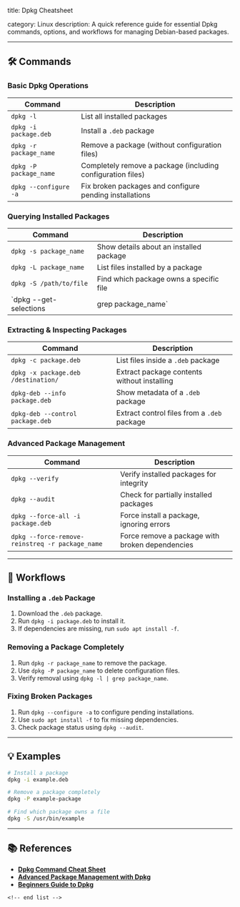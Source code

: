 title: Dpkg Cheatsheet

category: Linux
description: A quick reference guide for essential Dpkg commands, options, and workflows for managing Debian-based packages.

---

## 🛠️ Commands

### **Basic Dpkg Operations**

| Command                  | Description                                                 |
| ------------------------ | ----------------------------------------------------------- |
| `dpkg -l`              | List all installed packages                                 |
| `dpkg -i package.deb`  | Install a `.deb` package                                  |
| `dpkg -r package_name` | Remove a package (without configuration files)              |
| `dpkg -P package_name` | Completely remove a package (including configuration files) |
| `dpkg --configure -a`  | Fix broken packages and configure pending installations     |

### **Querying Installed Packages**

| Command                   | Description                             |
| ------------------------- | --------------------------------------- |
| `dpkg -s package_name`  | Show details about an installed package |
| `dpkg -L package_name`  | List files installed by a package       |
| `dpkg -S /path/to/file` | Find which package owns a specific file |
| `dpkg --get-selections    | grep package_name`                      |

### **Extracting & Inspecting Packages**

| Command                               | Description                                   |
| ------------------------------------- | --------------------------------------------- |
| `dpkg -c package.deb`               | List files inside a `.deb` package          |
| `dpkg -x package.deb /destination/` | Extract package contents without installing   |
| `dpkg-deb --info package.deb`       | Show metadata of a `.deb` package           |
| `dpkg-deb --control package.deb`    | Extract control files from a `.deb` package |

### **Advanced Package Management**

| Command                                           | Description                                     |
| ------------------------------------------------- | ----------------------------------------------- |
| `dpkg --verify`                                 | Verify installed packages for integrity         |
| `dpkg --audit`                                  | Check for partially installed packages          |
| `dpkg --force-all -i package.deb`               | Force install a package, ignoring errors        |
| `dpkg --force-remove-reinstreq -r package_name` | Force remove a package with broken dependencies |

---

## 🔄 Workflows

### **Installing a `.deb` Package**

1. Download the `.deb` package.
2. Run `dpkg -i package.deb` to install it.
3. If dependencies are missing, run `sudo apt install -f`.

### **Removing a Package Completely**

1. Run `dpkg -r package_name` to remove the package.
2. Use `dpkg -P package_name` to delete configuration files.
3. Verify removal using `dpkg -l | grep package_name`.

### **Fixing Broken Packages**

1. Run `dpkg --configure -a` to configure pending installations.
2. Use `sudo apt install -f` to fix missing dependencies.
3. Check package status using `dpkg --audit`.

---

## 💡 Examples

```sh
# Install a package
dpkg -i example.deb

# Remove a package completely
dpkg -P example-package

# Find which package owns a file
dpkg -S /usr/bin/example
```

---

## 📚 References

- **[Dpkg Command Cheat Sheet](https://www.cyberciti.biz/howto/question/linux/dpkg-cheat-sheet.php)**
- **[Advanced Package Management with Dpkg](https://www.golinuxcloud.com/dpkg-command-in-linux/)**
- **[Beginners Guide to Dpkg](https://linuxconfig.org/beginners-guide-to-dpkg-linux-command)**

```
<!-- end list -->
```
